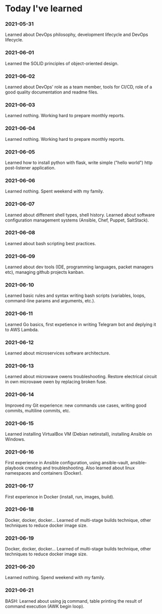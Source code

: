 # Today I've learned

### 2021-05-31

Learned about DevOps philosophy, development lifecycle and DevOps lifecycle.

### 2021-06-01

Learned the SOLID principles of object-oriented design.

### 2021-06-02

Learned about DevOps' role as a team member, tools for CI/CD, role of a good quality documentation and readme files.

### 2021-06-03

Learned nothing. Working hard to prepare monthly reports.

### 2021-06-04

Learned nothing. Working hard to prepare monthly reports.

### 2021-06-05

Learned how to install python with flask, write simple ("hello world") http post-listener application.

### 2021-06-06

Learned nothing. Spent weekend with my family.

### 2021-06-07

Learned about diffenent shell types, shell history. Learned about software configuration management systems (Ansible, Chef, Puppet, SaltStack).

### 2021-06-08

Learned about bash scripting best practices.

### 2021-06-09

Learned about dev tools (IDE, programming languages, packet managers etc), managing github projects kanban.

### 2021-06-10

Learned basic rules and syntax writing bash scripts (variables, loops, command-line params and arguments, etc.).

### 2021-06-11

Learned Go basics, first expetience in writing Telegram bot and deplying it to AWS Lambda.

### 2021-06-12

Learned about microservices software architecture.

### 2021-06-13

Learned about microwave owens troubleshooting. Restore electrical circuit in own microvawe owen by replacing broken fuse.

### 2021-06-14

Improved my Git experience: new commands use cases, writing good commits, multiline commits, etc.

### 2021-06-15

Learned installing VirtualBox VM (Debian netinstall), installing Ansible on Windows.

### 2021-06-16

First experience in Ansible configuration, using ansible-vault, ansible-playbook creating and troubleshooting. Also learned about linux namespaces and containers (Docker).

### 2021-06-17

First experience in Docker (install, run, images, build).

### 2021-06-18

Docker, docker, docker... Learned of multi-stage builds technique, other techniques to reduce docker image size.

### 2021-06-19

Docker, docker, docker... Learned of multi-stage builds technique, other techniques to reduce docker image size.

### 2021-06-20

Learned nothing. Spend weekend with my family.

### 2021-06-21

BASH: Learned about using jq command, table printing the result of command execution (AWK begin loop).
